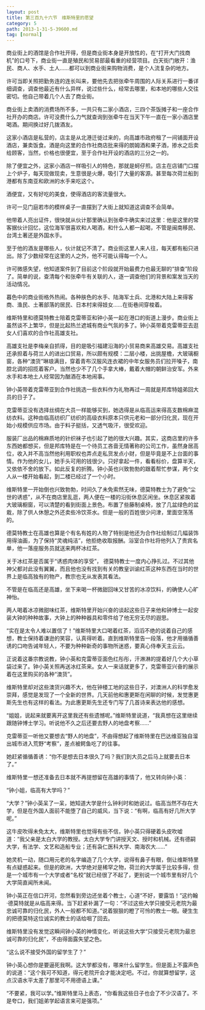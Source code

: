 ```yaml
---
layout: post
title: 第三百九十六节　维斯特里的愿望
category: 5
path: 2013-1-31-5-39600.md
tag: [normal]
---
```


商业街上的酒馆是合作社开得，但是商业街本身是开放性的，在“打开大门找商机”的口号下，商业街一直是殖民和贸易部最看重的经营项目。白天街门敞开：渔民、商人、水手、土人……都可以到商业街来购物消费，是个人流复杂的地方。

许可当即关照把勤务连的连长叫来，要他先去把张牵牛周围的人际关系进行一番详细调查，调查他最近有什么异样，说过些什么，经常去哪里，和本地的哪些人交往密切。他自己带着几个人去了商业街。

商业街上卖酒的消费场所不多，一共只有二家小酒店，三四个茶饭摊子和一座合作社开办的商店。许可没费什么力气就查询到张牵牛在当天下午一直在一家小酒店里喝酒。期间换过好几拨酒友。

这家小酒店是私营的，店主是从北港迁徙过来的，向高雄市政府租了一间铺面开设酒店，兼卖饭食。酒是向这里的合作社商店批来得的朗姆酒和果子酒，掺水之后卖给顾客，当然，价格也很便宜，至于合作社开设的酒店的三分之一的。

除了便宜之外，这家小酒店一样吸引人的特色，那就是蚵仔煎。店主在店铺门口摆上个炉子，每天现做现卖，生意很是火爆，吸引了大量的客源。甚至每次荷兰船到港都有东南亚和欧洲的水手来吃这个。

酒便宜，又有好吃的美食，使得酒店的客流量很大。

许可一见门庭若市的模样桌子一直摆到了大街上就知道这调查不会简单。

他带着人亮出证件，很快就从伙计那里确认到张牵牛确实来过这里：他是这里的常客据伙计回忆，这位海军很喜欢和人喝酒，和什么人都一起喝，不管是闽南移民、台湾土著还是外国水手。

至于他的酒友是哪些人，伙计就记不清了。商业街这里人来人往，每天都有船只进出。除了少数经常在这里的人之外，他不可能认得每一个人。

许可微感失望，他知道案件到了目前这个阶段就开始最费力也最无聊的“排查”阶段了。简单的说，查清每个和张牵牛有关联的人，逐一调查他们的背景和案发当天的活动情况。

暮色中的商业街格外热闹。各种肤色的水手、陆海军士兵、北港和大陆上来得客商、渔民、土著部落的居民、日本村来得妓女……在街巷间穿梭着。

维斯特里和德莫特教士陪着克雷蒂亚和钟小英一起在港口的街道上漫步。商业街上虽然谈不上繁华，但是比起热兰遮城有商业气氛的多了。钟小英带着克雷蒂亚去逛女人们喜欢的合作社高雄支社。

高雄支社是李梅亲自抓得，目的是吸引福建沿海的小贸易商来高雄交易。高雄支社还承担着与荷兰人的进出口贸易，所以颇有规模：二层小楼，出挑屋檐，大玻璃橱窗，各种“澳货”琳琅满目，穿着青布汉服风连衣裙的中年女服务员们拉开嗓子，南腔北调的招揽着客户。当然也少不了几个手拿大棒，戴着大帽的朝鲜治安军。外来水手和本地土人经常因为酗酒在本地闹事。

钟小英带着克雷蒂亚到合作社挑选一些衣料作为礼物再过一周就是邦库特姐弟回大员的日子了。

克雷蒂亚没有选择丝绸在大员一样能够买到，她选得是从临高运来得高支数棉麻混纺衣料。这种由临高纺织厂纺织的高级衣料原本只供元老和一部分归化民，现在开始小规模供应市场。由于料子挺括，又透气吸汗，很受欢迎。

服装厂出品的棉麻质地的针织袜子也引起了她的很大兴趣。其实，这商店里的许多东西她都想买，但是邦库特是在一个待员工吝啬无情著称的公司工作，虽然身居高位，收入并不高当然他利用职权也弄点走私货发点小财，但是毕竟是不上台面的事情。作为他的女儿，她手头可用的钱很少。只好拿起一件，看看标价，盘算半天，又依依不舍的放下。如此反复的折腾。钟小英也兴致勃勃的跟着帮忙参谋，两个女人从一楼开始看起，到二楼已经过了一个小时。

维斯特里一开始倒也兴致勃勃，时间久了未免索然无味，德莫特教士为了避免“尘世的诱惑”，从不在商店里乱逛，两人便在一楼的沿街休息区闲坐。休息区紧挨着大玻璃橱窗，可以清楚的看到街面上景色。布置了些藤制桌椅，放了几盆绿色的盆栽，除了供人休憩之外还卖些冷饮茶水。但是一般的百姓很少问津，里面空荡荡的。

德莫特教士在高雄也算是个有名有姓的人物了特别是他还为合作社绘制过几幅装饰用得油画，为了保持“灵魂纯洁”，他拒绝收取报酬。浴室合作社将他列入了贵宾名单，他一落座服务员就送来两杯冰红茶。

关于冰红茶是否属于“诱惑肉体的享受”， 德莫特教士一度内心挣扎过。不过其他神父都对此没有翼翼，而且他也没有找到有关的教皇训谕红茶这种东西在当时的世界上是临高独有的物产，教宗也无从发表其看法。

不管是在临高还是高雄，坐下来喝一杯微甜回味又甘苦的冰凉饮料，的确使人心旷神怡。

两人喝着冰凉微甜味红茶，维斯特里开始兴奋的谈起这些日子来他和钟博士一起安装大钟的种种故事，大钟上的种种器具和零件给了他无穷无尽的遐思。

“实在是太令人难以置信了！”维斯特里大口喝着红茶，滔滔不绝的说着自己的感想，教士保持着谦逊的笑容，认真得听着。直到维斯特里告一段落，他才用循循善诱的口吻告诫年轻人，不要为种种新奇的事物所迷惑，要真心侍奉天主云云。

正说着这番宗教说教，钟小英和克雷蒂亚面色红彤彤，汗淋淋的提着好几个大小草袋过来了。钟小英关照再送冰红茶来。女人一来话就更多了，克雷蒂亚兴奋的展示着在这里购买的各种“澳货”。

维斯特里却对这些澳货兴趣不大，他在钟楼工地的这些日子，对澳洲人的科学愈发崇拜，感觉是发现了一个全新的世界。几天前他和惠更斯在闲聊的时候，发觉惠更斯先生也有这样的看法。为此惠更斯先生还专门写了几首诗来表达他的感想。

“姐姐，说起来就要离开这里我还有些遗憾呢。”维斯特里说道，“我真想在这里继续跟随钟博士学习。听说他不久之后还要去野人的地盘考察……”

克雷蒂亚一听他又要想去“野人的地盘”，不由得想起了维斯特里在巴达维亚独自溜出城市进入荒野“考察”，差点被鳄鱼吃了的往事。

她赶紧循循善诱：“你不是想去日本很久了吗？我们到大员之后马上就要去日本了。”

维斯特里一想还准备去日本就不再提想留在高雄的事情了，他又转向钟小英：

“钟小姐，临高有大学吗？”

“大学？”钟小英呆了一呆，她知道大学是什么钟利时和她说过。临高当然不存在大学，但是在外国人面前不能堕了自己的威风，当下说：“有啊，临高有好几所大学呢。”

这牛皮吹得未免太大，维斯特里也觉得有些不信，钟小英只得硬着头皮吹嘘道：“我父亲是太白大学的教授。太白大学专门讲授天文、授时和机械。还有德嗣大学，有法学、文艺和造船专业；还有袅仁医科大学、南海农大……”

她灵机一动，随口用元老的名字编造了几个大学，说得有鼻子有眼，倒让维斯特里有点疑惑起来。但是的欧洲，大学绝对是稀罕之物，荷兰的大学属于比较多得，但是一个城市有一个大学或者“名校”就已经很了不起了，更别说一个城市里有好几个大学简直闻所未闻。

钟小英正在信口开河，忽然看到旁边还坐着个教士，心道“不好，要露馅！”这约翰·德莫特就是从临高来得。当下赶紧补漏了一句：“不过这些大学只接受元老院为最忠诚可靠的归化民，外人一般都不知道。”说着狠狠的瞪了可怜的教士一眼。硬生生的把德莫特这位诚实的教士的话给咽了回去。

维斯特里没有发觉这瞬间钟小英的神情变化，听说这些大学“只接受元老院为最忠诚可靠的归化民”，不由得面露失望之色。

“这么说不接受外国的留学生了？”

钟小英心想你是要逼死我啊。这大学都没有，哪来什么留学生。但是面上不露声色的说道：“这个我可不知道，得元老院开会才能决定吧。不过，你就算想留学，这点汉语水平太差了那里可不用德语上课。”

“不要紧，我可以学。”维斯特里马上表态，“你看我这些日子也会了不少汉语了。不是夸口，我们姐弟学起语言来可是强项。”
